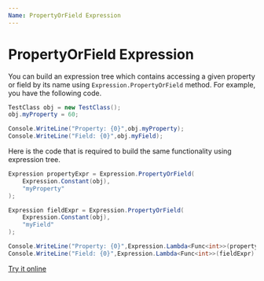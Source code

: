 ```yaml
---
Name: PropertyOrField Expression
---
```


# PropertyOrField Expression

You can build an expression tree which contains accessing a given property or field by its name using `Expression.PropertyOrField` method. For example, you have the following code.

```csharp
TestClass obj = new TestClass();
obj.myProperty = 60;

Console.WriteLine("Property: {0}",obj.myProperty);
Console.WriteLine("Field: {0}",obj.myField);
```

Here is the code that is required to build the same functionality using expression tree. 

```csharp
Expression propertyExpr = Expression.PropertyOrField(
    Expression.Constant(obj),
    "myProperty"
);

Expression fieldExpr = Expression.PropertyOrField(
    Expression.Constant(obj),
    "myField"
);

Console.WriteLine("Property: {0}",Expression.Lambda<Func<int>>(propertyExpr).Compile()());
Console.WriteLine("Field: {0}",Expression.Lambda<Func<int>>(fieldExpr).Compile()());
```

[Try it online](https://dotnetfiddle.net/JgeN3p)